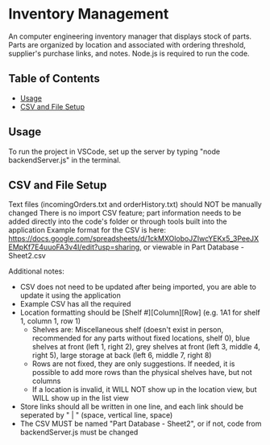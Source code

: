 # Inventory Management
An computer engineering inventory manager that displays stock of parts. Parts are organized by location and associated with ordering threshold, supplier's purchase links, and notes. Node.js is required to run the code.
## Table of Contents
- [Usage](#usage)
- [CSV and File Setup](#csv-and-file-setup)

## Usage
To run the project in VSCode, set up the server by typing "node backendServer.js" in the terminal.

## CSV and File Setup
Text files (incomingOrders.txt and orderHistory.txt) should NOT be manually changed
There is no import CSV feature; part information needs to be added directly into the code's folder or through tools built into the application
Example format for the CSV is here: https://docs.google.com/spreadsheets/d/1ckMXOloboJZIwcYEKx5_3PeeJXEMpKf7E4uuoFA3v4I/edit?usp=sharing, or viewable in Part Database - Sheet2.csv

Additional notes:
- CSV does not need to be updated after being imported, you are able to update it using the application
- Example CSV has all the required 
- Location formatting should be [Shelf #][Column][Row] (e.g. 1A1 for shelf 1, column 1, row 1)
  - Shelves are: Miscellaneous shelf (doesn't exist in person, recommended for any parts without fixed locations, shelf 0), blue shelves at front (left 1, right 2), grey shelves at front (left 3, middle 4, right 5), large storage at back (left 6, middle 7, right 8)
  - Rows are not fixed, they are only suggestions. If needed, it is possible to add more rows than the physical shelves have, but not columns
  - If a location is invalid, it WILL NOT show up in the location view, but WILL show up in the list view
- Store links should all be written in one line, and each link should be seperated by " | " (space, vertical line, space)
- The CSV MUST be named "Part Database - Sheet2", or if not, code from backendServer.js must be changed
